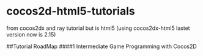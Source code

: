cocos2d-html5-tutorials
=======================

from cocos2dx and ray tutorial but is html5 (using cocos2dx-html5 lastet version now is 2.15)

##Tutorial RoadMap
####1 Intermediate Game Programming with Cocos2D

